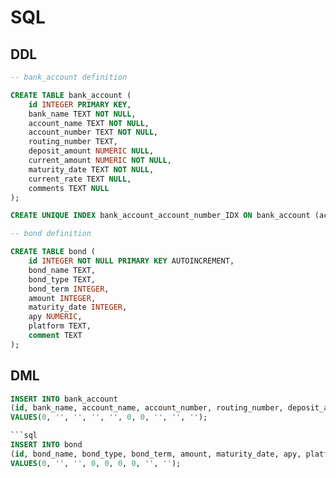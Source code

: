 # SQL

## DDL

```sql
-- bank_account definition

CREATE TABLE bank_account (
    id INTEGER PRIMARY KEY,
    bank_name TEXT NOT NULL,
    account_name TEXT NOT NULL,
    account_number TEXT NOT NULL,
    routing_number TEXT,
    deposit_amount NUMERIC NULL,
    current_amount NUMERIC NOT NULL,
    maturity_date TEXT NOT NULL,
    current_rate TEXT NULL,
    comments TEXT NULL
);

CREATE UNIQUE INDEX bank_account_account_number_IDX ON bank_account (account_number, routing_number);
```


```sql
-- bond definition

CREATE TABLE bond (
    id INTEGER NOT NULL PRIMARY KEY AUTOINCREMENT,
    bond_name TEXT,
    bond_type TEXT,
    bond_term INTEGER,
    amount INTEGER,
    maturity_date INTEGER,
    apy NUMERIC,
    platform TEXT,
    comment TEXT
);
```



## DML

```sql
INSERT INTO bank_account
(id, bank_name, account_name, account_number, routing_number, deposit_amount, current_amount, maturity_date, current_rate, comments)
VALUES(0, '', '', '', '', 0, 0, '', '', '');

```sql
INSERT INTO bond
(id, bond_name, bond_type, bond_term, amount, maturity_date, apy, platform, comment)
VALUES(0, '', '', 0, 0, 0, 0, '', '');
```